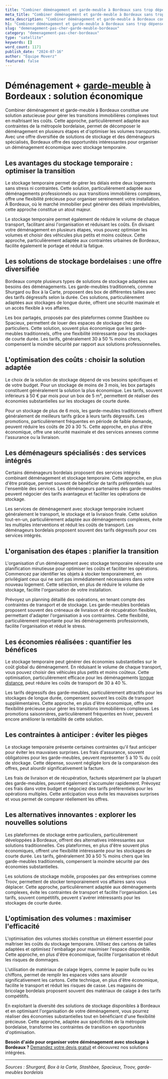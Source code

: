 ```yaml
---
title: "Combiner déménagement et garde-meuble à Bordeaux sans trop dépenser"
meta_title: "Combiner déménagement et garde-meuble à Bordeaux sans trop dépenser"
meta_description: "Combiner déménagement et garde-meuble à Bordeaux constitue une solution astucieuse pour gérer les transitions immobilières complexes tout en maîtrisan."
h1: "Combiner déménagement et garde-meuble à Bordeaux sans trop dépenser"
slug: "demenagement-pas-cher-garde-meuble-bordeaux"
category: "demenagement-pas-cher-bordeaux"
type: "satellite"
keywords: []
word_count: 1171
publish_date: "2024-07-16"
author: "Équipe Moverz"
featured: false
---
```



# Déménagement + [garde-meuble](/blog/garde-meuble/guide) à Bordeaux : solution économique

Combiner déménagement et garde-meuble à Bordeaux constitue une solution astucieuse pour gérer les transitions immobilières complexes tout en maîtrisant les coûts. Cette approche, particulièrement adaptée aux contraintes de la métropole bordelaise, permet de décomposer le déménagement en plusieurs étapes et d'optimiser les volumes transportés. Avec une offre diversifiée de solutions de stockage et des déménageurs spécialisés, Bordeaux offre des opportunités intéressantes pour organiser un déménagement économique avec stockage temporaire.

## Les avantages du stockage temporaire : optimiser la transition

Le stockage temporaire permet de gérer les délais entre deux logements sans stress ni contraintes. Cette solution, particulièrement adaptée aux déménagements professionnels ou aux transitions immobilières complexes, offre une flexibilité précieuse pour organiser sereinement votre installation. À Bordeaux, où le marché immobilier peut générer des délais imprévisibles, cette approche constitue un atout majeur.

Le stockage temporaire permet également de réduire le volume de chaque transport, facilitant ainsi l'organisation et réduisant les coûts. En divisant votre déménagement en plusieurs étapes, vous pouvez optimiser les volumes et choisir des véhicules plus petits et moins coûteux. Cette approche, particulièrement adaptée aux contraintes urbaines de Bordeaux, facilite également le portage et réduit la fatigue.

## Les solutions de stockage bordelaises : une offre diversifiée

Bordeaux compte plusieurs types de solutions de stockage adaptées aux besoins des déménagements. Les garde-meubles traditionnels, comme Shurgard ou Box à la Carte, proposent des box de différentes tailles avec des tarifs dégressifs selon la durée. Ces solutions, particulièrement adaptées aux stockages de longue durée, offrent une sécurité maximale et un accès flexible à vos affaires.

Les box partagés, proposés par des plateformes comme Stashbee ou Spacieux, permettent de louer des espaces de stockage chez des particuliers. Cette solution, souvent plus économique que les garde-meubles traditionnels, offre une flexibilité intéressante pour les stockages de courte durée. Les tarifs, généralement 30 à 50 % moins chers, compensent la moindre sécurité par rapport aux solutions professionnelles.

## L'optimisation des coûts : choisir la solution adaptée

Le choix de la solution de stockage dépend de vos besoins spécifiques et de votre budget. Pour un stockage de moins de 3 mois, les box partagés constituent généralement la solution la plus économique. Les tarifs, souvent inférieurs à 50 € par mois pour un box de 5 m³, permettent de réaliser des économies substantielles sur les stockages de courte durée.

Pour un stockage de plus de 6 mois, les garde-meubles traditionnels offrent généralement de meilleurs tarifs grâce à leurs tarifs dégressifs. Les promotions, particulièrement fréquentes en période de faible demande, peuvent réduire les coûts de 20 à 30 %. Cette approche, en plus d'être économique, offre une sécurité maximale et des services annexes comme l'assurance ou la livraison.

## Les déménageurs spécialisés : des services intégrés

Certains déménageurs bordelais proposent des services intégrés combinant déménagement et stockage temporaire. Cette approche, en plus d'être pratique, permet souvent de bénéficier de tarifs préférentiels sur l'ensemble des services. Les déménageurs partenaires des garde-meubles peuvent négocier des tarifs avantageux et faciliter les opérations de stockage.

Les services de déménagement avec stockage temporaire incluent généralement le transport, le stockage et la livraison finale. Cette solution tout-en-un, particulièrement adaptée aux déménagements complexes, évite les multiples interventions et réduit les coûts de transport. Les déménageurs bordelais proposent souvent des tarifs dégressifs pour ces services intégrés.

## L'organisation des étapes : planifier la transition

L'organisation d'un déménagement avec stockage temporaire nécessite une planification minutieuse pour optimiser les coûts et faciliter les opérations. Commencez par identifier les objets à stocker temporairement, en privilégiant ceux qui ne sont pas immédiatement nécessaires dans votre nouveau logement. Cette sélection, en plus de réduire le volume de stockage, facilite l'organisation de votre installation.

Prévoyez un planning détaillé des opérations, en tenant compte des contraintes de transport et de stockage. Les garde-meubles bordelais proposent souvent des créneaux de livraison et de récupération flexibles, permettant d'adapter l'organisation à vos contraintes. Cette flexibilité, particulièrement importante pour les déménagements professionnels, facilite l'organisation et réduit le stress.

## Les économies réalisées : quantifier les bénéfices

Le stockage temporaire peut générer des économies substantielles sur le coût global du déménagement. En réduisant le volume de chaque transport, vous pouvez choisir des véhicules plus petits et moins coûteux. Cette optimisation, particulièrement efficace pour les déménagements [longue distance](/blog/longue-distance/guide), peut réduire les coûts de transport de 30 à 40 %.

Les tarifs dégressifs des garde-meubles, particulièrement attractifs pour les stockages de longue durée, compensent souvent les coûts de transport supplémentaires. Cette approche, en plus d'être économique, offre une flexibilité précieuse pour gérer les transitions immobilières complexes. Les promotions saisonnières, particulièrement fréquentes en hiver, peuvent encore améliorer la rentabilité de cette solution.

## Les contraintes à anticiper : éviter les pièges

Le stockage temporaire présente certaines contraintes qu'il faut anticiper pour éviter les mauvaises surprises. Les frais d'assurance, souvent obligatoires pour les garde-meubles, peuvent représenter 5 à 10 % du coût de stockage. Cette dépense, souvent négligée lors de la comparaison des offres, peut alourdir significativement la facture.

Les frais de livraison et de récupération, facturés séparément par la plupart des garde-meubles, peuvent également s'accumuler rapidement. Prévoyez ces frais dans votre budget et négociez des tarifs préférentiels pour les opérations multiples. Cette anticipation vous évite les mauvaises surprises et vous permet de comparer réellement les offres.

## Les alternatives innovantes : explorer les nouvelles solutions

Les plateformes de stockage entre particuliers, particulièrement développées à Bordeaux, offrent des alternatives intéressantes aux solutions traditionnelles. Ces plateformes, en plus d'être souvent plus économiques, offrent une flexibilité intéressante pour les stockages de courte durée. Les tarifs, généralement 30 à 50 % moins chers que les garde-meubles traditionnels, compensent la moindre sécurité par des économies substantielles.

Les solutions de stockage mobile, proposées par des entreprises comme Troov, permettent de stocker temporairement vos affaires sans vous déplacer. Cette approche, particulièrement adaptée aux déménagements complexes, évite les contraintes de transport et facilite l'organisation. Les tarifs, souvent compétitifs, peuvent s'avérer intéressants pour les stockages de courte durée.

## L'optimisation des volumes : maximiser l'efficacité

L'optimisation des volumes stockés constitue un élément essentiel pour maîtriser les coûts du stockage temporaire. Utilisez des cartons de tailles adaptées et optimisez l'emballage pour maximiser l'espace disponible. Cette approche, en plus d'être économique, facilite l'organisation et réduit les risques de dommages.

L'utilisation de matériaux de calage légers, comme le papier bulle ou les chiffons, permet de remplir les espaces vides sans alourdir significativement les cartons. Cette technique, en plus d'être économique, facilite le transport et réduit les risques de casse. Les magasins de bricolage bordelais proposent souvent des matériaux de calage à des tarifs compétitifs.

En exploitant la diversité des solutions de stockage disponibles à Bordeaux et en optimisant l'organisation de votre déménagement, vous pourrez réaliser des économies substantielles tout en bénéficiant d'une flexibilité précieuse. Cette approche, adaptée aux spécificités de la métropole bordelaise, transforme les contraintes de transition en opportunités d'optimisation.

**Besoin d'aide pour organiser votre déménagement avec stockage à Bordeaux ?** [Demandez votre devis gratuit](https://moverz-bordeaux.fr/devis) et découvrez nos solutions intégrées.

---

*Sources : Shurgard, Box à la Carte, Stashbee, Spacieux, Troov, garde-meubles bordelais*
